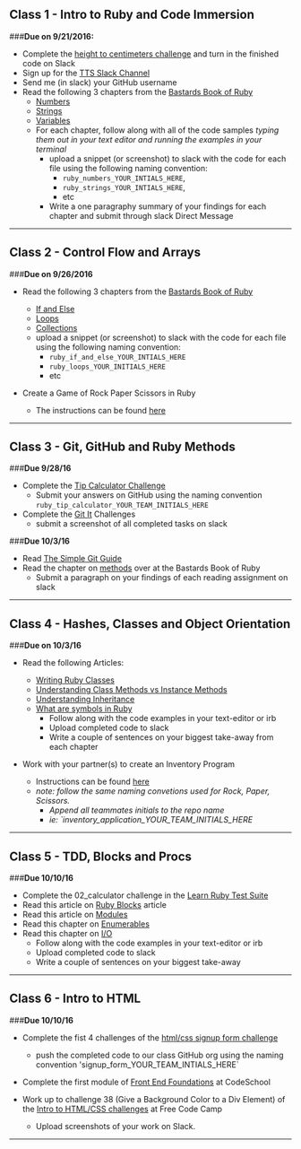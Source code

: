 ## Class 1 - Intro to Ruby and Code Immersion

###**Due on 9/21/2016:**

- Complete the [height to centimeters challenge](https://github.com/tts-fall-2016-code-immersion/class_notes/blob/master/homework_and_challenges/height_to_centimeters_challenge.md) and turn in the finished code on Slack
- Sign up for the [TTS Slack Channel](http://ttsclt.slack.com)
- Send me (in slack) your GitHub username
- Read the following 3 chapters from the [Bastards Book of Ruby](http://ruby.bastardsbook.com/)
	- [Numbers](http://ruby.bastardsbook.com/chapters/numbers)
	- [Strings](http://ruby.bastardsbook.com/chapters/strings)
	- [Variables](http://ruby.bastardsbook.com/chapters/variables)
	- For each chapter, follow along with all of the code samples *typing them out in your text editor and running the examples in your terminal*
	  - upload a snippet (or screenshot) to slack with the code for each file using the following naming convention:
	  	- `ruby_numbers_YOUR_INTIALS_HERE`, 
	  	- `ruby_strings_YOUR_INTIALS_HERE`, 
	  	- etc
	  - Write a one paragraphy summary of your findings for each chapter and submit through slack Direct Message

- - - -

## Class 2 - Control Flow and Arrays

###**Due on 9/26/2016**

- Read the following 3 chapters from the [Bastards Book of Ruby](http://ruby.bastardsbook.com/)
	- [If and Else](http://ruby.bastardsbook.com/chapters/ifelse)
	- [Loops](http://ruby.bastardsbook.com/chapters/loops)
	- [Collections](http://ruby.bastardsbook.com/chapters/collections)
	- upload a snippet (or screenshot) to slack with the code for each file using the following naming convention:
	  	- `ruby_if_and_else_YOUR_INTIALS_HERE`
	  	- `ruby_loops_YOUR_INITIALS_HERE`
	  	- etc

- Create a Game of Rock Paper Scissors in Ruby
	- The instructions can be found [here](https://github.com/tts-fall-2016-code-immersion/class_notes/blob/master/homework_and_challenges/RPS_Instructions.md#rock-paper-scissors-game)

- - - -

## Class 3 - Git, GitHub and Ruby Methods

###**Due 9/28/16**

- Complete the [Tip Calculator Challenge](https://github.com/tts-fall-2016-code-immersion/class_notes/blob/master/homework_and_challenges/tip_calculator._challenge.md)
	- Submit your answers on GitHub using the naming convention `ruby_tip_calculator_YOUR_TEAM_INITIALS_HERE`
-  Complete the [Git It](https://github.com/jlord/git-it-electron) Challenges
	- submit a screenshot of all completed tasks on slack
	
###**Due 10/3/16**	

- Read [The Simple Git Guide](http://rogerdudler.github.io/git-guide/)
- Read the chapter on [methods](http://ruby.bastardsbook.com/chapters/methods/) over at the Bastards Book of Ruby
	- Submit a paragraph on your findings of each reading assignment on slack

- - - - 

## Class 4 - Hashes, Classes and Object Orientation

###**Due on 10/3/16**

- Read the following Articles: 
	- [Writing Ruby Classes](http://culttt.com/2015/05/27/writing-ruby-classes/)
	- [Understanding Class Methods vs Instance Methods](http://culttt.com/2015/06/10/understanding-class-methods-verses-instance-methods-in-ruby/)
	- [Understanding Inheritance](http://culttt.com/2015/06/24/understanding-inheritance-in-ruby/)
	- [What are symbols in Ruby](http://culttt.com/2015/04/22/what-are-symbols-in-ruby/)
		- Follow along with the code examples in your text-editor or irb
		- Upload completed code to slack
		- Write a couple of sentences on your biggest take-away from each chapter

- Work with your partner(s) to create an Inventory Program
	- Instructions can be found [here](https://github.com/tts-fall-2016-code-immersion/class_notes/blob/master/homework_and_challenges/inventory_assignment.md)
	- *note: follow the same naming convetions used for Rock, Paper, Scissors.*
		- *Append all teammates initials to the repo name*
		- *ie: `inventory_application_YOUR_TEAM_INITIALS_HERE*

- - - -

## Class 5 - TDD, Blocks and Procs

###**Due 10/10/16**

- Complete the 02_calculator challenge in the [Learn Ruby Test Suite](https://github.com/tts-fall-2016-code-immersion/learn_ruby)
- Read this article on [Ruby Blocks](http://mixandgo.com/blog/mastering-ruby-blocks-in-less-than-5-minutes) article
- Read this article on [Modules](http://culttt.com/2015/07/01/creating-and-using-modules-in-ruby/)
- Read this chapter on [Enumerables](http://ruby.bastardsbook.com/chapters/enumerables)
- Read this chapter on [I/O](http://ruby.bastardsbook.com/chapters/io)
  	- Follow along with the code examples in your text-editor or irb
	- Upload completed code to slack
	- Write a couple of sentences on your biggest take-away
	
- - - -

## Class 6 - Intro to HTML

###**Due 10/10/16**

- Complete the fist 4 challenges of the [html/css signup form challenge](https://github.com/tts-fall-2016-code-immersion/class_notes/blob/master/front-end/build_a_form_with_html_%26_css_challenges.md)
  	- push the completed code to our class GitHub org using the naming convention 'signup_form_YOUR_TEAM_INTIALS_HERE`

- Complete the first module of [Front End Foundations](https://www.codeschool.com/courses/front-end-foundations) at CodeSchool
- Work up to challenge 38 (Give a Background Color to a Div Element) of the [Intro to HTML/CSS challenges](https://www.freecodecamp.com/challenges/say-hello-to-html-elements) at Free Code Camp
	- Upload screenshots of your work on Slack.

- - - - 
